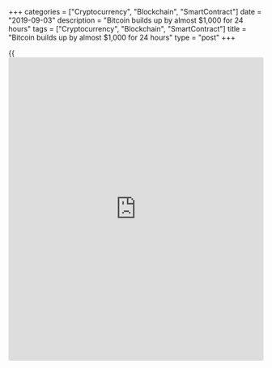 +++
categories = ["Cryptocurrency", "Blockchain", "SmartContract"]
date = "2019-09-03"
description = "Bitcoin builds up by almost $1,000 for 24 hours"
tags = ["Cryptocurrency", "Blockchain", "SmartContract"]
title = "Bitcoin builds up by almost $1,000 for 24 hours"
type = "post"
+++

{{<iframe id="large-banner" src="https://www.bounty.group/#slide=6.0" width="100%" height="600" scrolling="no" style="border: 0px solid rgb(216, 221, 230); border-radius: 3px;">}}

After a stormy August, the most famous digital currency, Bitcoin, seems
to recover in September, jumping from $9,600 to $10,424 this month. As
one can see, Bitcoin hovers above the $10,000 threshold—a value it
achieved last time in July 2019.

![[bitcoin](https://www.letsplayfx.com/blog/forex-for-bitcoin/) heightens ][1]_Photo: Pixabay_

Bitcoin leads the market in [terms](https://www.fintechee.com/terms/) of its value increase, having thus
added more than 5 percent in 24 hours. One should mention, that the
other cryptocurrencies are also gaining in the range of 1-4 percent.

Bitcoin increased its market capitalization by more than $10 billion in
the last 24 hours to reach almost $187 billion. This growth period
pushed Bitcoin to dominate the market already by 70.5 percent,
surpassing the prior figure of 70.2 percent, recorded in March 2017.

In addition, Bitcoin trade volume picked up from $11 billion to $18.7
billion in the past 3 days.

Being more precisely, one can talk about a 2.66 percent jump in
Bitcoin’s value, to $10,684 at 13.16 GMT on Tuesday. The rates of other
digital currencies are as follows:

  * Ethereum went down by 0.44 percent, to $179.27;

  * Ripple advanced 0.15 percent, to $0.2633;

  * Bitcoin Cash gained 1.91 percent, to $1.91;

  *  Litecoin surged by 2.38 percent, to $69.33.

The Bitcoin growth can be a result of Bakkt's launch of its physically
settled Bitcoin futures platform, scheduled on September 23, 2019,
consider some experts.

   1. /files/filemanager/image/For_Analytics_18/[bitcoin](https://www.letsplayfx.com/blog/forex-for-bitcoin/)_pixabay_0204_02.jpg